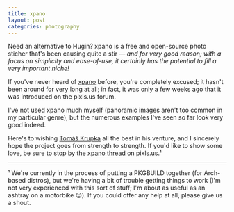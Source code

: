 ```yaml
---
title: xpano
layout: post
categories: photography
---
```


Need an alternative to Hugin? xpano is a free and open-source photo sticher that's been causing quite a stir&nbsp;— _and for very good reason; with a focus on simplicity and ease-of-use, it certainly has the potential to fill a very important niche!_

If you've never heard of [xpano](https://github.com/krupkat/xpano) before, you're completely excused; it hasn't been around for very long at all; in fact, it was only a few weeks ago that it was introduced on the pixls.us forum. 

I've not used xpano much myself (panoramic images aren't too common in my particular genre), but the numerous examples I've seen so far look very good indeed.

Here's to wishing [Tomáš Krupka](https://krupkat.cz) all the best in his venture, and I sincerely hope the project goes from strength to strength. If you'd like to show some love, be sure to stop by the [xpano thread](https://discuss.pixls.us/c/software/xpano/42) on pixls.us.¹

---

¹ We're currently in the process of putting a PKGBUILD together (for Arch-based distros), but we're having a bit of trouble getting things to work (I'm not very experienced with this sort of stuff; I'm about as useful as an ashtray on a motorbike 😒). If you could offer any help at all, please give us a shout.
